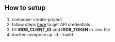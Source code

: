## How to setup

1. composer create-project
2. follow steps [here](https://api-docs.igdb.com/#about) to get API credentials
3. fill **IGDB_CLIENT_ID** and **IGDB_TOKEN** in .env file
3. docker-compose up -d --build